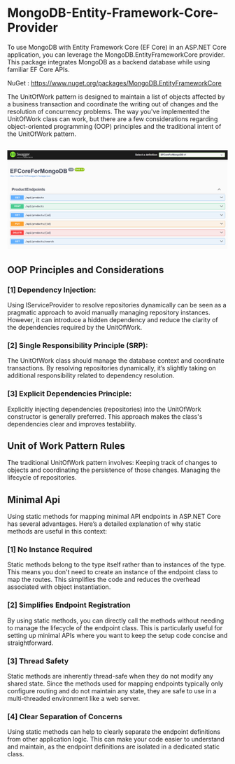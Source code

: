 # MongoDB-Entity-Framework-Core-Provider
To use MongoDB with Entity Framework Core (EF Core) in an ASP.NET Core application, you can leverage the MongoDB.EntityFrameworkCore provider. This package integrates MongoDB as a backend database while using familiar EF Core APIs.

NuGet : https://www.nuget.org/packages/MongoDB.EntityFrameworkCore

The UnitOfWork pattern is designed to maintain a list of objects affected by a business transaction and coordinate the writing out of changes and the resolution of concurrency problems. The way you've implemented the UnitOfWork class can work, but there are a few considerations regarding object-oriented programming (OOP) principles and the traditional intent of the UnitOfWork pattern.

## ![Example Image](https://github.com/raihannishat/MongoDB-Entity-Framework-Core-Provider/blob/main/example-endpoints.png)

## OOP Principles and Considerations
### [1] Dependency Injection:
Using IServiceProvider to resolve repositories dynamically can be seen as a pragmatic approach to avoid manually managing repository instances.
However, it can introduce a hidden dependency and reduce the clarity of the dependencies required by the UnitOfWork.

### [2] Single Responsibility Principle (SRP):
The UnitOfWork class should manage the database context and coordinate transactions. By resolving repositories dynamically, it’s slightly taking on additional responsibility related to dependency resolution.

### [3] Explicit Dependencies Principle:
Explicitly injecting dependencies (repositories) into the UnitOfWork constructor is generally preferred. This approach makes the class's dependencies clear and improves testability.

## Unit of Work Pattern Rules
The traditional UnitOfWork pattern involves:
Keeping track of changes to objects and coordinating the persistence of those changes.
Managing the lifecycle of repositories.

## Minimal Api
Using static methods for mapping minimal API endpoints in ASP.NET Core has several advantages. Here’s a detailed explanation of why static methods are useful in this context:

### [1] No Instance Required
Static methods belong to the type itself rather than to instances of the type. This means you don't need to create an instance of the endpoint class to map the routes. This simplifies the code and reduces the overhead associated with object instantiation.

### [2] Simplifies Endpoint Registration
By using static methods, you can directly call the methods without needing to manage the lifecycle of the endpoint class. This is particularly useful for setting up minimal APIs where you want to keep the setup code concise and straightforward.

### [3] Thread Safety
Static methods are inherently thread-safe when they do not modify any shared state. Since the methods used for mapping endpoints typically only configure routing and do not maintain any state, they are safe to use in a multi-threaded environment like a web server.

### [4] Clear Separation of Concerns
Using static methods can help to clearly separate the endpoint definitions from other application logic. This can make your code easier to understand and maintain, as the endpoint definitions are isolated in a dedicated static class.
